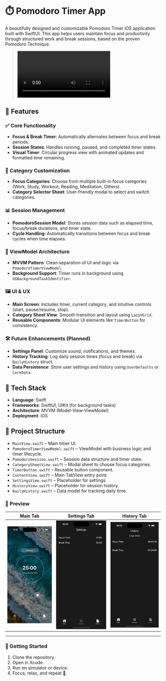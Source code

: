 # ⏱️ Pomodoro Timer App

A beautifully designed and customizable Pomodoro Timer iOS application built with SwiftUI. This app helps users maintain focus and productivity through structured work and break sessions, based on the proven Pomodoro Technique.


> ![Demo](screenshots/demo.mp4)


## 🚀 Features

### ✅ Core Functionality
- **Focus & Break Timer**: Automatically alternates between focus and break periods.
- **Session States**: Handles running, paused, and completed timer states.
- **Visual Timer**: Circular progress view with animated updates and formatted time remaining.

### 🎯 Category Customization
- **Focus Categories**: Choose from multiple built-in focus categories (Work, Study, Workout, Reading, Meditation, Others).
- **Category Selector Sheet**: User-friendly modal to select and switch categories.

### 📊 Session Management
- **PomodoroSession Model**: Stores session data such as elapsed time, focus/break durations, and timer state.
- **Cycle Handling**: Automatically transitions between focus and break cycles when time elapses.

### 🧠 ViewModel Architecture
- **MVVM Pattern**: Clean separation of UI and logic via `PomodoroTimerViewModel`.
- **Background Support**: Timer runs in background using `UIBackgroundTaskIdentifier`.

### 🖼️ UI & UX
- **Main Screen**: Includes timer, current category, and intuitive controls (start, pause/resume, stop).
- **Category Sheet View**: Smooth transition and layout using `LazyVGrid`.
- **Reusable Components**: Modular UI elements like `TimerButton` for consistency.

### 🛠️ Future Enhancements (Planned)
- **Settings Panel**: Customize sound, notifications, and themes.
- **History Tracking**: Log daily session times (focus and break) via `DailyHistory` struct.
- **Data Persistence**: Store user settings and history using `UserDefaults` or `CoreData`.

## 🧱 Tech Stack

- **Language**: Swift
- **Frameworks**: SwiftUI, UIKit (for background tasks)
- **Architecture**: MVVM (Model-View-ViewModel)
- **Deployment**: iOS

## 📁 Project Structure

- `MainView.swift` – Main timer UI.
- `PomodoroTimerViewModel.swift` – ViewModel with business logic and timer lifecycle.
- `PomodoroSession.swift` – Session data structure and timer state.
- `CategorySheetView.swift` – Modal sheet to choose focus categories.
- `TimerButton.swift` – Reusable button component.
- `ContentView.swift` – Main TabView entry point.
- `SettingsView.swift` – Placeholder for settings.
- `HistoryView.swift` – Placeholder for session history.
- `DailyHistory.swift` – Data model for tracking daily time.

### 📸 Preview

| Main Tab | Settings Tab | History Tab |
|------------|--------------------|----------------|
| ![Main Timer](screenshots/main.png) | ![Category](screenshots/settings.png) | ![Tabs](screenshots/history.png) |
---

### 📌 Getting Started

1. Clone the repository.
2. Open in Xcode.
3. Run on simulator or device.
4. Focus, relax, and repeat 🍅.

